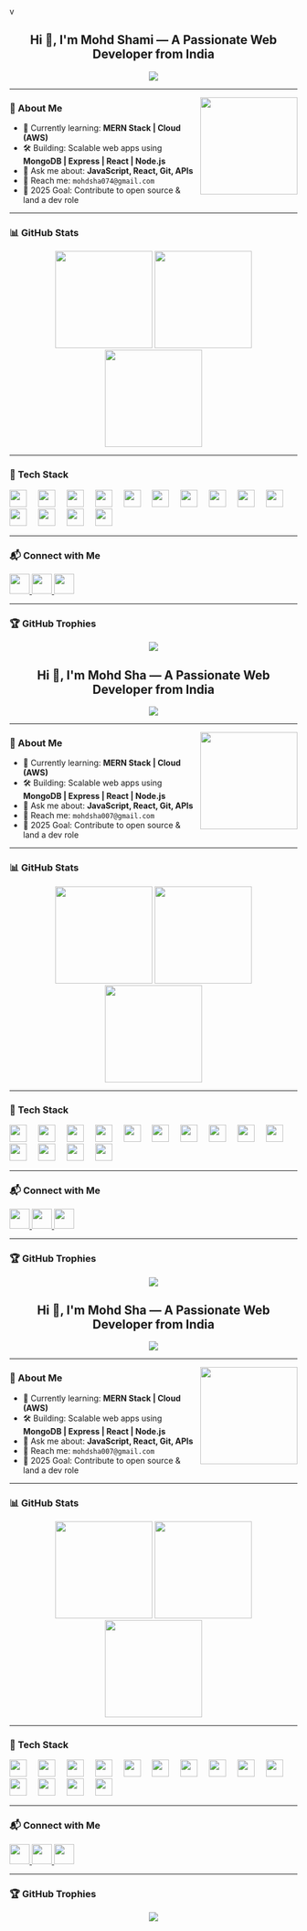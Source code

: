 v<h2 align="center">Hi 👋, I'm Mohd Shami — A Passionate Web Developer from India</h2>

<p align="center">
  <img src="https://readme-typing-svg.herokuapp.com?font=Fira+Code&duration=3000&pause=1000&color=F76D6D&width=435&lines=Full+Stack+Web+Developer;BTech+Computer+Science+Student;Always+Learning+🚀" />
</p>

---

<!-- Animated GIF -->
<img align="right" height="170" src="https://media.giphy.com/media/qgQUggAC3Pfv687qPC/giphy.gif" />

### 🧠 About Me
- 🌱 Currently learning: **MERN Stack | Cloud (AWS)**
- 🛠️ Building: Scalable web apps using **MongoDB | Express | React | Node.js**
- 💬 Ask me about: **JavaScript, React, Git, APIs**
- 📧 Reach me: `mohdsha074@gmail.com`
- 🎯 2025 Goal: Contribute to open source & land a dev role

---

### 📊 GitHub Stats
<div align="center">
  <img src="https://github-readme-stats.vercel.app/api?username=mohdsha007&show_icons=true&include_all_commits=true&count_private=true&theme=radical&border_radius=10&hide_border=false" height="170" />
  
  <img src="https://github-readme-stats.vercel.app/api/top-langs?username=mohdsha007&layout=compact&langs_count=6&theme=radical&border_radius=10&hide_border=false" height="170" />

  <img src="https://streak-stats.demolab.com?user=mohdsha007&theme=radical&hide_border=false&border_radius=10&date_format=M%20j%5B%2C%20Y%5D" height="170" />
</div>

---

### 🧰 Tech Stack
<div align="left">
  <img src="https://cdn.jsdelivr.net/gh/devicons/devicon/icons/javascript/javascript-original.svg" height="30" />
  <img width="12" />
  <img src="https://cdn.jsdelivr.net/gh/devicons/devicon/icons/react/react-original.svg" height="30" />
  <img width="12" />
  <img src="https://cdn.jsdelivr.net/gh/devicons/devicon/icons/nodejs/nodejs-original.svg" height="30" />
  <img width="12" />
  <img src="https://cdn.jsdelivr.net/gh/devicons/devicon/icons/express/express-original.svg" height="30" />
  <img width="12" />
  <img src="https://cdn.jsdelivr.net/gh/devicons/devicon/icons/mongodb/mongodb-original.svg" height="30" />
  <img width="12" />
  <img src="https://cdn.jsdelivr.net/gh/devicons/devicon/icons/mysql/mysql-original.svg" height="30" />
  <img width="12" />
  <img src="https://cdn.jsdelivr.net/gh/devicons/devicon/icons/html5/html5-original.svg" height="30" />
  <img width="12" />
  <img src="https://cdn.jsdelivr.net/gh/devicons/devicon/icons/css3/css3-original.svg" height="30" />
  <img width="12" />
  <img src="https://cdn.jsdelivr.net/gh/devicons/devicon/icons/tailwindcss/tailwindcss-original.svg" height="30" />
  <img width="12" />
  <img src="https://cdn.jsdelivr.net/gh/devicons/devicon/icons/bootstrap/bootstrap-original.svg" height="30" />
  <img width="12" />
  <img src="https://cdn.jsdelivr.net/npm/simple-icons@v9/icons/amazonaws.svg" height="30" />
  <img width="12" />
  <img src="https://cdn.jsdelivr.net/gh/devicons/devicon/icons/python/python-original.svg" height="30" />
  <img width="12" />
  <img src="https://cdn.jsdelivr.net/gh/devicons/devicon/icons/git/git-original.svg" height="30" />
  <img width="12" />
  <img src="https://cdn.jsdelivr.net/gh/devicons/devicon/icons/github/github-original.svg" height="30" />
</div>

---

### 📬 Connect with Me
<div align="left">
  <a href="https://www.instagram.com/shemileyy" target="_blank">
    <img src="https://img.shields.io/static/v1?message=Instagram&logo=instagram&label=&color=E4405F&logoColor=white&labelColor=&style=for-the-badge" height="35" />
  </a>
  <a href="mailto:mohdsha007@gmail.com" target="_blank">
    <img src="https://img.shields.io/static/v1?message=Gmail&logo=gmail&label=&color=D14836&logoColor=white&labelColor=&style=for-the-badge" height="35" />
  </a>
  <a href="https://www.linkedin.com/in/your-linkedin-id" target="_blank">
    <img src="https://img.shields.io/static/v1?message=LinkedIn&logo=linkedin&label=&color=0077B5&logoColor=white&labelColor=&style=for-the-badge" height="35" />
  </a>
</div>

---

### 🏆 GitHub Trophies
<p align="center">
  <img src="https://github-profile-trophy.vercel.app/?username=mohdsha007&theme=radical&no-frame=true&row=1&margin-w=10" />
</p>
<h2 align="center">Hi 👋, I'm Mohd Sha — A Passionate Web Developer from India</h2>

<p align="center">
  <img src="https://readme-typing-svg.herokuapp.com?font=Fira+Code&duration=3000&pause=1000&color=F76D6D&width=435&lines=Full+Stack+Web+Developer;BTech+Computer+Science+Student;Always+Learning+🚀" />
</p>

---

<!-- Animated GIF -->
<img align="right" height="170" src="https://media.giphy.com/media/qgQUggAC3Pfv687qPC/giphy.gif" />

### 🧠 About Me
- 🌱 Currently learning: **MERN Stack | Cloud (AWS)**
- 🛠️ Building: Scalable web apps using **MongoDB | Express | React | Node.js**
- 💬 Ask me about: **JavaScript, React, Git, APIs**
- 📧 Reach me: `mohdsha007@gmail.com`
- 🎯 2025 Goal: Contribute to open source & land a dev role

---

### 📊 GitHub Stats
<div align="center">
  <img src="https://github-readme-stats.vercel.app/api?username=mohdsha007&show_icons=true&include_all_commits=true&count_private=true&theme=radical&border_radius=10&hide_border=false" height="170" />
  
  <img src="https://github-readme-stats.vercel.app/api/top-langs?username=mohdsha007&layout=compact&langs_count=6&theme=radical&border_radius=10&hide_border=false" height="170" />

  <img src="https://streak-stats.demolab.com?user=mohdsha007&theme=radical&hide_border=false&border_radius=10&date_format=M%20j%5B%2C%20Y%5D" height="170" />
</div>

---

### 🧰 Tech Stack
<div align="left">
  <img src="https://cdn.jsdelivr.net/gh/devicons/devicon/icons/javascript/javascript-original.svg" height="30" />
  <img width="12" />
  <img src="https://cdn.jsdelivr.net/gh/devicons/devicon/icons/react/react-original.svg" height="30" />
  <img width="12" />
  <img src="https://cdn.jsdelivr.net/gh/devicons/devicon/icons/nodejs/nodejs-original.svg" height="30" />
  <img width="12" />
  <img src="https://cdn.jsdelivr.net/gh/devicons/devicon/icons/express/express-original.svg" height="30" />
  <img width="12" />
  <img src="https://cdn.jsdelivr.net/gh/devicons/devicon/icons/mongodb/mongodb-original.svg" height="30" />
  <img width="12" />
  <img src="https://cdn.jsdelivr.net/gh/devicons/devicon/icons/mysql/mysql-original.svg" height="30" />
  <img width="12" />
  <img src="https://cdn.jsdelivr.net/gh/devicons/devicon/icons/html5/html5-original.svg" height="30" />
  <img width="12" />
  <img src="https://cdn.jsdelivr.net/gh/devicons/devicon/icons/css3/css3-original.svg" height="30" />
  <img width="12" />
  <img src="https://cdn.jsdelivr.net/gh/devicons/devicon/icons/tailwindcss/tailwindcss-original.svg" height="30" />
  <img width="12" />
  <img src="https://cdn.jsdelivr.net/gh/devicons/devicon/icons/bootstrap/bootstrap-original.svg" height="30" />
  <img width="12" />
  <img src="https://cdn.jsdelivr.net/npm/simple-icons@v9/icons/amazonaws.svg" height="30" />
  <img width="12" />
  <img src="https://cdn.jsdelivr.net/gh/devicons/devicon/icons/python/python-original.svg" height="30" />
  <img width="12" />
  <img src="https://cdn.jsdelivr.net/gh/devicons/devicon/icons/git/git-original.svg" height="30" />
  <img width="12" />
  <img src="https://cdn.jsdelivr.net/gh/devicons/devicon/icons/github/github-original.svg" height="30" />
</div>

---

### 📬 Connect with Me
<div align="left">
  <a href="https://www.instagram.com/shemileyy" target="_blank">
    <img src="https://img.shields.io/static/v1?message=Instagram&logo=instagram&label=&color=E4405F&logoColor=white&labelColor=&style=for-the-badge" height="35" />
  </a>
  <a href="mailto:mohdsha074@gmail.com" target="_blank">
    <img src="https://img.shields.io/static/v1?message=Gmail&logo=gmail&label=&color=D14836&logoColor=white&labelColor=&style=for-the-badge" height="35" />
  </a>
  <a href="https://www.linkedin.com/in/your-linkedin-id" target="_blank">
    <img src="https://img.shields.io/static/v1?message=LinkedIn&logo=linkedin&label=&color=0077B5&logoColor=white&labelColor=&style=for-the-badge" height="35" />
  </a>
</div>

---

### 🏆 GitHub Trophies
<p align="center">
  <img src="https://github-profile-trophy.vercel.app/?username=mohdsha007&theme=radical&no-frame=true&row=1&margin-w=10" />
</p>
<h2 align="center">Hi 👋, I'm Mohd Sha — A Passionate Web Developer from India</h2>

<p align="center">
  <img src="https://readme-typing-svg.herokuapp.com?font=Fira+Code&duration=3000&pause=1000&color=F76D6D&width=435&lines=Full+Stack+Web+Developer;BTech+Computer+Science+Student;Always+Learning+🚀" />
</p>

---

<!-- Animated GIF -->
<img align="right" height="170" src="https://media.giphy.com/media/qgQUggAC3Pfv687qPC/giphy.gif" />

### 🧠 About Me
- 🌱 Currently learning: **MERN Stack | Cloud (AWS)**
- 🛠️ Building: Scalable web apps using **MongoDB | Express | React | Node.js**
- 💬 Ask me about: **JavaScript, React, Git, APIs**
- 📧 Reach me: `mohdsha007@gmail.com`
- 🎯 2025 Goal: Contribute to open source & land a dev role

---

### 📊 GitHub Stats
<div align="center">
  <img src="https://github-readme-stats.vercel.app/api?username=mohdsha007&show_icons=true&include_all_commits=true&count_private=true&theme=radical&border_radius=10&hide_border=false" height="170" />
  
  <img src="https://github-readme-stats.vercel.app/api/top-langs?username=mohdsha007&layout=compact&langs_count=6&theme=radical&border_radius=10&hide_border=false" height="170" />

  <img src="https://streak-stats.demolab.com?user=mohdsha007&theme=radical&hide_border=false&border_radius=10&date_format=M%20j%5B%2C%20Y%5D" height="170" />
</div>

---

### 🧰 Tech Stack
<div align="left">
  <img src="https://cdn.jsdelivr.net/gh/devicons/devicon/icons/javascript/javascript-original.svg" height="30" />
  <img width="12" />
  <img src="https://cdn.jsdelivr.net/gh/devicons/devicon/icons/react/react-original.svg" height="30" />
  <img width="12" />
  <img src="https://cdn.jsdelivr.net/gh/devicons/devicon/icons/nodejs/nodejs-original.svg" height="30" />
  <img width="12" />
  <img src="https://cdn.jsdelivr.net/gh/devicons/devicon/icons/express/express-original.svg" height="30" />
  <img width="12" />
  <img src="https://cdn.jsdelivr.net/gh/devicons/devicon/icons/mongodb/mongodb-original.svg" height="30" />
  <img width="12" />
  <img src="https://cdn.jsdelivr.net/gh/devicons/devicon/icons/mysql/mysql-original.svg" height="30" />
  <img width="12" />
  <img src="https://cdn.jsdelivr.net/gh/devicons/devicon/icons/html5/html5-original.svg" height="30" />
  <img width="12" />
  <img src="https://cdn.jsdelivr.net/gh/devicons/devicon/icons/css3/css3-original.svg" height="30" />
  <img width="12" />
  <img src="https://cdn.jsdelivr.net/gh/devicons/devicon/icons/tailwindcss/tailwindcss-original.svg" height="30" />
  <img width="12" />
  <img src="https://cdn.jsdelivr.net/gh/devicons/devicon/icons/bootstrap/bootstrap-original.svg" height="30" />
  <img width="12" />
  <img src="https://cdn.jsdelivr.net/npm/simple-icons@v9/icons/amazonaws.svg" height="30" />
  <img width="12" />
  <img src="https://cdn.jsdelivr.net/gh/devicons/devicon/icons/python/python-original.svg" height="30" />
  <img width="12" />
  <img src="https://cdn.jsdelivr.net/gh/devicons/devicon/icons/git/git-original.svg" height="30" />
  <img width="12" />
  <img src="https://cdn.jsdelivr.net/gh/devicons/devicon/icons/github/github-original.svg" height="30" />
</div>

---

### 📬 Connect with Me
<div align="left">
  <a href="https://www.instagram.com/your_instagram_here" target="_blank">
    <img src="https://img.shields.io/static/v1?message=Instagram&logo=instagram&label=&color=E4405F&logoColor=white&labelColor=&style=for-the-badge" height="35" />
  </a>
  <a href="mailto:mohdsha007@gmail.com" target="_blank">
    <img src="https://img.shields.io/static/v1?message=Gmail&logo=gmail&label=&color=D14836&logoColor=white&labelColor=&style=for-the-badge" height="35" />
  </a>
  <a href="https://www.linkedin.com/in/mohd shamil" target="_blank">
    <img src="https://img.shields.io/static/v1?message=LinkedIn&logo=linkedin&label=&color=0077B5&logoColor=white&labelColor=&style=for-the-badge" height="35" />
  </a>
</div>

---

### 🏆 GitHub Trophies
<p align="center">
  <img src="https://github-profile-trophy.vercel.app/?username=mohdsha007&theme=radical&no-frame=true&row=1&margin-w=10" />
</p>
